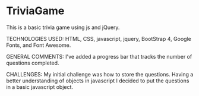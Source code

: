 # TriviaGame
This is a basic trivia game using js and jQuery.

TECHNOLOGIES USED: HTML, CSS, javascript, jquery, BootStrap 4, Google Fonts, and Font Awesome.

GENERAL COMMENTS: I've added a progress bar that tracks the number of questions completed.

CHALLENGES: My initial challenge was how to store the questions. Having a better understanding of objects in javascript
I decided to put the questions in a basic javascript object.